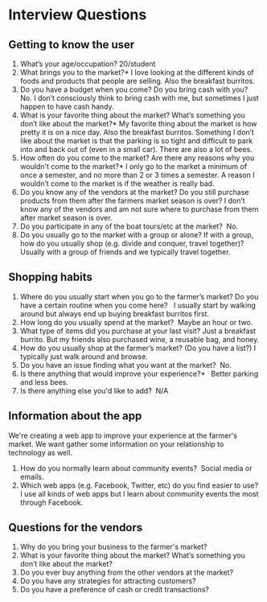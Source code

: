 # Interview Questions


## Getting to know the user


1. What’s your age/occupation?
20/student
2. What brings you to the market?*
I love looking at the different kinds of foods and products that people are selling. Also the breakfast burritos.
3. Do you have a budget when you come? Do you bring cash with you? 
No. I don’t consciously think to bring cash with me, but sometimes I just happen to have cash handy.
4. What is your favorite thing about the market? What’s something you don’t like about the market?*
My favorite thing about the market is how pretty it is on a nice day. Also the breakfast burritos. Something I don’t like about the market is that the parking is so tight and difficult to park into and back out of (even in a small car). There are also a lot of bees.
5. How often do you come to the market? Are there any reasons why you wouldn't come to the market?*
I only go to the market a minimum of once a semester, and no more than 2 or 3 times a semester. A reason I wouldn’t come to the market is if the weather is really bad.
6. Do you know any of the vendors at the market? Do you still purchase products from them after the farmers market season is over?
I don’t know any of the vendors and am not sure where to purchase from them after market season is over.
7. Do you participate in any of the boat tours/etc at the market? 
No.
8. Do you usually go to the market with a group or alone? If with a group, how do you usually shop (e.g. divide and conquer, travel together)?
Usually with a group of friends and we typically travel together.


## Shopping habits 


1. Where do you usually start when you go to the farmer’s market? Do you have a certain routine when you come here?  
I usually start by walking around but always end up buying breakfast burritos first.
2. How long do you usually spend at the market? 
Maybe an hour or two.
3. What type of items did you purchase at your last visit?
Just a breakfast burrito. But my friends also purchased wine, a reusable bag, and honey.
4. How do you usually shop at the farmer’s market? (Do you have a list?)
I typically just walk around and browse.
5. Do you have an issue finding what you want at the market? 
No.
6. Is there anything that would improve your experience?*  
Better parking and less bees.
7. Is there anything else you'd like to add? 
N/A


## Information about the app


We're creating a web app to improve your experience at the farmer's market. We want gather some information on your relationship to technology as well.


1. How do you normally learn about community events? 
Social media or emails.
2. Which web apps (e.g. Facebook, Twitter, etc) do you find easier to use? 
I use all kinds of web apps but I learn about community events the most through Facebook.


## Questions for the vendors


1. Why do you bring your business to the farmer's market? 
2. What is your favorite thing about the market? What’s something you don’t like about the market?
3. Do you ever buy anything from the other vendors at the market? 
4. Do you have any strategies for attracting customers?
5. Do you have a preference of cash or credit transactions?